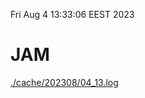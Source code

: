 Fri Aug  4 13:33:06 EEST 2023
# JAM
<a href='./cache/202308/04_13.log'>./cache/202308/04_13.log</a>
